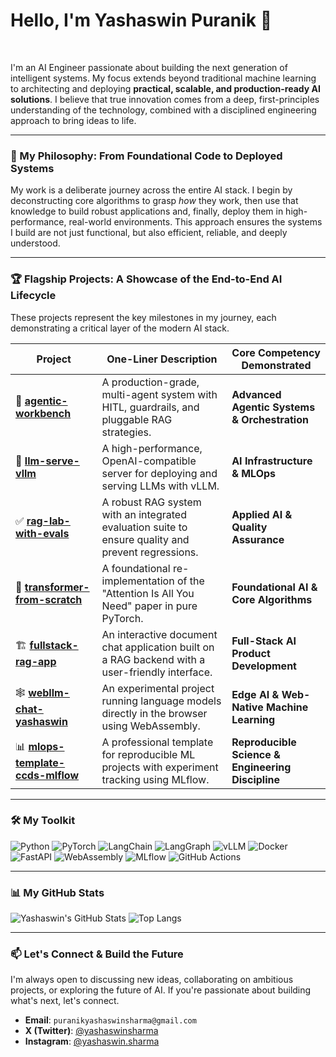 # Hello, I'm Yashaswin Puranik 👋

<br />

I'm an AI Engineer passionate about building the next generation of intelligent systems. My focus extends beyond traditional machine learning to architecting and deploying **practical, scalable, and production-ready AI solutions**. I believe that true innovation comes from a deep, first-principles understanding of the technology, combined with a disciplined engineering approach to bring ideas to life.

---

### 🚀 My Philosophy: From Foundational Code to Deployed Systems

My work is a deliberate journey across the entire AI stack. I begin by deconstructing core algorithms to grasp *how* they work, then use that knowledge to build robust applications and, finally, deploy them in high-performance, real-world environments. This approach ensures the systems I build are not just functional, but also efficient, reliable, and deeply understood.

---

### 🏆 Flagship Projects: A Showcase of the End-to-End AI Lifecycle

These projects represent the key milestones in my journey, each demonstrating a critical layer of the modern AI stack.

| Project                                                                            | One-Liner Description                                                                                   | Core Competency Demonstrated                          |
| ---------------------------------------------------------------------------------- | ------------------------------------------------------------------------------------------------------- | ----------------------------------------------------- |
| 🧠 **[agentic-workbench](https://github.com/puranikyashaswin/agentic-workbench)** | A production-grade, multi-agent system with HITL, guardrails, and pluggable RAG strategies.             | **Advanced Agentic Systems & Orchestration** |
| 🚀 **[llm-serve-vllm](https://github.com/puranikyashaswin/llm-serve-vllm)** | A high-performance, OpenAI-compatible server for deploying and serving LLMs with vLLM.                  | **AI Infrastructure & MLOps** |
| ✅ **[rag-lab-with-evals](https://github.com/puranikyashaswin/rag-lab-with-evals)** | A robust RAG system with an integrated evaluation suite to ensure quality and prevent regressions.       | **Applied AI & Quality Assurance** |
| 📖 **[transformer-from-scratch](https://github.com/puranikyashaswin/transformer-from-scratch)** | A foundational re-implementation of the "Attention Is All You Need" paper in pure PyTorch.                | **Foundational AI & Core Algorithms** |
| 🏗️ **[fullstack-rag-app](https://github.com/puranikyashaswin/fullstack-rag-app)** | An interactive document chat application built on a RAG backend with a user-friendly interface.         | **Full-Stack AI Product Development** |
| 🕸️ **[webllm-chat-yashaswin](https://github.com/puranikyashaswin/webllm-chat-yashaswin)** | An experimental project running language models directly in the browser using WebAssembly.              | **Edge AI & Web-Native Machine Learning** |
| 📊 **[mlops-template-ccds-mlflow](https://github.com/puranikyashaswin/mlops-template-ccds-mlflow)** | A professional template for reproducible ML projects with experiment tracking using MLflow.                 | **Reproducible Science & Engineering Discipline** |

---

### 🛠️ My Toolkit

![Python](https://img.shields.io/badge/Python-3776AB?style=for-the-badge&logo=python&logoColor=white)
![PyTorch](https://img.shields.io/badge/PyTorch-EE4C2C?style=for-the-badge&logo=pytorch&logoColor=white)
![LangChain](https://img.shields.io/badge/LangChain-008638?style=for-the-badge&logo=langchain&logoColor=white)
![LangGraph](https://img.shields.io/badge/LangGraph-663399?style=for-the-badge&logo=data:image/svg+xml;base64,PHN2ZyB4bWxucz0iaHR0cDovL3d3dy53My5vcmcvMjAwMC9zdmciIHZpZXdCb3g9IjAgMCAyNCAyNCI+PHBhdGggZmlsbD0iI2ZmZiIgZD0iTTEyIDJDNi40OCAyIDIgNi40OCAyIDEyczQuNDggMTAgMTAgMTAgMTAtNC40OCAxMC0xMFMxNy41MiAyIDEyIDJ6bTAgMThjLTQuNDEgMC04LTMuNTktOC04czMuNTktOCA4LTggOCAzLjU5IDggOC0zLjU5IDgtOCA4em0tMSA1aDJ2LTNoLTJ2M3ptLTQgMmgydi03aC0ydjd6bTgtMmgydi03aC0ydjd6bTYtNGgtMnYtM2gydjN6Ii8+PC9zdmc+)
![vLLM](https://img.shields.io/badge/vLLM-FFA500?style=for-the-badge&logo=data:image/svg+xml;base64,PHN2ZyB4bWxucz0iaHR0cDovL3d3dy53My5vcmcvMjAwMC9zdmciIHZpZXdCb3g9IjAgMCAyNCAyNCI+PHBhdGggZmlsbD0iI2ZmZiIgZD0iTTEyIDJDNi40OCAyIDIgNi40OCAyIDEyczQuNDggMTAgMTAgMTAgMTAtNC40OCAxMC0xMFMxNy41MiAyIDEyIDJ6bTAgMThjLTQuNDEgMC04LTMuNTktOC04czMuNTktOCA4LTggOCAzLjU5IDggOC0zLjU5IDgtOCA4em0tMSA1aDJ2LTNoLTJ2M3ptLTQgMmgydi03aC0ydjd6bTgtMmgydi03aC0ydjd6bTYtNGgtMnYtM2gydjN6Ii8+PC9zdmc+)
![Docker](https://img.shields.io/badge/Docker-2496ED?style=for-the-badge&logo=docker&logoColor=white)
![FastAPI](https://img.shields.io/badge/FastAPI-009688?style=for-the-badge&logo=fastapi&logoColor=white)
![WebAssembly](https://img.shields.io/badge/WebAssembly-654FF0?style=for-the-badge&logo=webassembly&logoColor=white)
![MLflow](https://img.shields.io/badge/MLflow-0194E2?style=for-the-badge&logo=mlflow&logoColor=white)
![GitHub Actions](https://img.shields.io/badge/GitHub_Actions-2088FF?style=for-the-badge&logo=github-actions&logoColor=white)

---

### 📊 My GitHub Stats

![Yashaswin's GitHub Stats](https://github-readme-stats.vercel.app/api?username=puranikyashaswin&show_icons=true&theme=radical&hide_border=true&include_all_commits=true)
![Top Langs](https://github-readme-stats.vercel.app/api/top-langs/?username=puranikyashaswin&layout=compact&theme=radical&hide_border=true)

---

### 📫 Let's Connect & Build the Future

I'm always open to discussing new ideas, collaborating on ambitious projects, or exploring the future of AI. If you're passionate about building what's next, let's connect.


- **Email**: `puranikyashaswinsharma@gmail.com`
- **X (Twitter)**: [@yashaswinsharma](https://x.com/yashaswinsharma)
- **Instagram**: [@yashaswin.sharma](https://www.instagram.com/yashaswin.sharma/)
